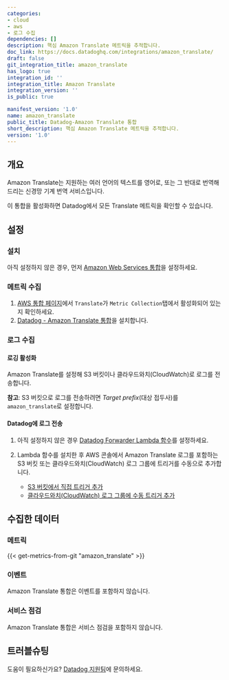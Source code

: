 ```yaml
---
categories:
- cloud
- aws
- 로그 수집
dependencies: []
description: 핵심 Amazon Translate 메트릭을 추적합니다.
doc_link: https://docs.datadoghq.com/integrations/amazon_translate/
draft: false
git_integration_title: amazon_translate
has_logo: true
integration_id: ''
integration_title: Amazon Translate
integration_version: ''
is_public: true

manifest_version: '1.0'
name: amazon_translate
public_title: Datadog-Amazon Translate 통합
short_description: 핵심 Amazon Translate 메트릭을 추적합니다.
version: '1.0'
---
```


<!--  SOURCED FROM https://github.com/DataDog/dogweb -->
## 개요

Amazon Translate는 지원하는 여러 언어의 텍스트를 영어로, 또는 그 반대로 번역해 드리는 신경망 기계 번역 서비스입니다.

이 통합을 활성화하면 Datadog에서 모든 Translate 메트릭을 확인할 수 있습니다.

## 설정

### 설치

아직 설정하지 않은 경우, 먼저 [Amazon Web Services 통합][1]을 설정하세요.

### 메트릭 수집

1. [AWS 통합 페이지][2]에서 `Translate`가 `Metric Collection`탭에서 활성화되어 있는지 확인하세요.
2. [Datadog - Amazon Translate 통합][3]을 설치합니다.

### 로그 수집

#### 로깅 활성화

Amazon Translate를 설정해 S3 버킷이나 클라우드와치(CloudWatch)로 로그를 전송합니다.

**참고**: S3 버킷으로 로그를 전송하려면 _Target prefix_(대상 접두사)를 `amazon_translate`로 설정합니다.

#### Datadog에 로그 전송

1. 아직 설정하지 않은 경우 [Datadog Forwarder Lambda 함수][4]를 설정하세요.
2. Lambda 함수를 설치한 후 AWS 콘솔에서 Amazon Translate 로그를 포함하는 S3 버킷 또는 클라우드와치(CloudWatch) 로그 그룹에 트리거를 수동으로 추가합니다.

    - [S3 버킷에서 직접 트리거 추가][5]
    - [클라우드와치(CloudWatch) 로그 그룹에 수동 트리거 추가][6]

## 수집한 데이터

### 메트릭
{{< get-metrics-from-git "amazon_translate" >}}


### 이벤트

Amazon Translate 통합은 이벤트를 포함하지 않습니다.

### 서비스 점검

Amazon Translate 통합은 서비스 점검을 포함하지 않습니다.

## 트러블슈팅

도움이 필요하신가요? [Datadog 지원팀][8]에 문의하세요.

[1]: https://docs.datadoghq.com/ko/integrations/amazon_web_services/
[2]: https://app.datadoghq.com/integrations/amazon-web-services
[3]: https://app.datadoghq.com/integrations/amazon-translate
[4]: https://docs.datadoghq.com/ko/logs/guide/forwarder/
[5]: https://docs.datadoghq.com/ko/integrations/amazon_web_services/?tab=allpermissions#collecting-logs-from-s3-buckets
[6]: https://docs.datadoghq.com/ko/integrations/amazon_web_services/?tab=allpermissions#collecting-logs-from-cloudwatch-log-group
[7]: https://github.com/DataDog/dogweb/blob/prod/integration/amazon_translate/amazon_translate_metadata.csv
[8]: https://docs.datadoghq.com/ko/help/
